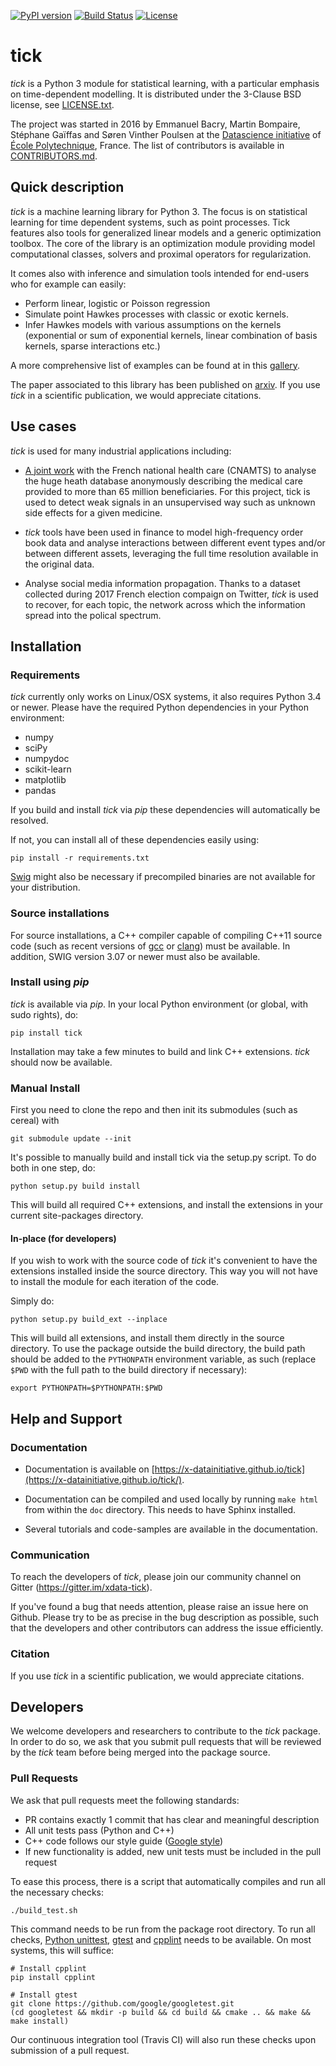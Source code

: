 
[![PyPI version](https://badge.fury.io/py/tick.svg)](https://badge.fury.io/py/tick)
[![Build Status](https://travis-ci.org/X-DataInitiative/tick.svg?branch=master)](https://travis-ci.org/X-DataInitiative/tick)
[![License](https://img.shields.io/badge/License-BSD%203--Clause-blue.svg)](https://opensource.org/licenses/BSD-3-Clause)

# tick

_tick_ is a Python 3 module for statistical learning, with a particular 
emphasis on time-dependent modelling. It is distributed under the 3-Clause 
BSD license, see [LICENSE.txt](LICENSE.txt).

The project was started in 2016 by Emmanuel Bacry, Martin Bompaire, Stéphane 
Gaïffas and Søren Vinther Poulsen at the 
[Datascience initiative](https://portail.polytechnique.edu/datascience/en) 
of [École Polytechnique](https://www.polytechnique.edu/en), France.
The list of contributors is available in [CONTRIBUTORS.md](CONTRIBUTORS.md).

## Quick description

_tick_ is a machine learning library for Python 3. The focus is on statistical
learning for time dependent systems, such as point processes. Tick features 
also tools for generalized linear models and a generic optimization toolbox.
The core of the library is an optimization module providing model
computational classes, solvers and proximal operators for regularization.

It comes also with inference and simulation tools intended for end-users who 
for example can easily:

- Perform linear, logistic or Poisson regression  
- Simulate point Hawkes processes with classic or exotic kernels. 
- Infer Hawkes models with various assumptions on the kernels (exponential or
 sum of exponential kernels, linear combination of basis kernels, sparse 
 interactions etc.)

A more comprehensive list of examples can be found at in this 
[gallery](https://x-datainitiative.github.io/tick/auto_examples/index.html).

The paper associated to this library has been published on 
[arxiv](https://arxiv.org/abs/1707.03003). If you use _tick_ in a scientific 
publication, we would appreciate citations.

## Use cases

_tick_ is used for many industrial applications including:

* [A joint work](https://portail.polytechnique.edu/datascience/fr/node/329) 
  with the French national health care (CNAMTS) to analyse the huge heath 
  database anonymously describing the medical care provided to more than 65 
  million beneficiaries. For this project, tick is used to detect weak signals
  in an unsupervised way such as unknown side effects for a given medicine.
   
* _tick_ tools have been used in finance to model high-frequency order book 
  data and analyse interactions between different event types and/or between 
  different assets, leveraging the full time resolution available in the 
  original data.

* Analyse social media information propagation. Thanks to a dataset collected 
  during 2017 French election compaign on Twitter, _tick_ is used to recover, 
  for each topic, the network across which the information spread into the 
  polical spectrum. 
  

## Installation

### Requirements

_tick_ currently only works on Linux/OSX systems, it also requires Python 3.4 
or newer. Please have the required Python dependencies in your Python 
environment:

- numpy
- sciPy
- numpydoc
- scikit-learn
- matplotlib
- pandas

If you build and install _tick_ via _pip_ these dependencies will automatically 
be resolved.

If not, you can install all of these dependencies easily using:

    pip install -r requirements.txt

[Swig](http://www.swig.org/Doc3.0/SWIGDocumentation.html) might also be 
necessary if precompiled binaries are not available for your distribution.

### Source installations

For source installations, a C++ compiler capable of compiling C++11 source 
code (such as recent versions of [gcc](https://gcc.gnu.org/) or 
[clang](https://clang.llvm.org/)) must be available.
In addition, SWIG version 3.07 or newer must also be available.

### Install using _pip_

_tick_ is available via _pip_. In your local Python environment (or global, 
with sudo rights), do:

    pip install tick

Installation may take a few minutes to build and link C++ extensions. 
_tick_ should now be available.

### Manual Install

First you need to clone the repo and then init its submodules (such as cereal) 
with
 
    git submodule update --init

It's possible to manually build and install tick via the setup.py script. 
To do both in one step, do:

    python setup.py build install

This will build all required C++ extensions, and install the extensions in 
your current site-packages directory.

#### In-place (for developers)

If you wish to work with the source code of _tick_ it's convenient to have 
the extensions installed inside the source directory.
This way you will not have to install the module for each iteration of the code.

Simply do:

    python setup.py build_ext --inplace

This will build all extensions, and install them directly in the source 
directory. To use the package outside the build directory, the build path 
should be added to the `PYTHONPATH` environment variable, as such (replace 
`$PWD` with the full path to the build directory if necessary):

    export PYTHONPATH=$PYTHONPATH:$PWD

## Help and Support

### Documentation

- Documentation is available on 
[https://x-datainitiative.github.io/tick](https://x-datainitiative.github.io/tick/).

- Documentation can be compiled and used locally by running `make html` 
from within the `doc` directory. This needs to have Sphinx installed.

- Several tutorials and code-samples are available in the documentation.
 
### Communication

To reach the developers of _tick_, please join our community channel on 
Gitter (https://gitter.im/xdata-tick).

If you've found a bug that needs attention, please raise an issue here on Github.
Please try to be as precise in the bug description as possible, such that the 
developers and other contributors can address the issue efficiently.

### Citation

If you use _tick_ in a scientific publication, we would appreciate citations.

## Developers

We welcome developers and researchers to contribute to the _tick_ package. 
In order to do so, we ask that you submit pull requests that will be reviewed 
by the _tick_ team before being merged into the package source.

### Pull Requests

We ask that pull requests meet the following standards:

- PR contains exactly 1 commit that has clear and meaningful description
- All unit tests pass (Python and C++)
- C++ code follows our style guide 
  ([Google style](https://google.github.io/styleguide/cppguide.html))
- If new functionality is added, new unit tests must be included in the pull 
  request

To ease this process, there is a script that automatically compiles and run 
all the necessary checks:

    ./build_test.sh

This command needs to be run from the package root directory.
To run all checks, 
[Python unittest](https://docs.python.org/3/library/unittest.html), 
[gtest](https://github.com/google/googletest) and 
[cpplint](https://pypi.python.org/pypi/cpplint) needs to be available. 
On most systems, this will suffice:

    # Install cpplint
    pip install cpplint

    # Install gtest
    git clone https://github.com/google/googletest.git
    (cd googletest && mkdir -p build && cd build && cmake .. && make && make install)

Our continuous integration tool (Travis CI) will also run these checks upon 
submission of a pull request.
